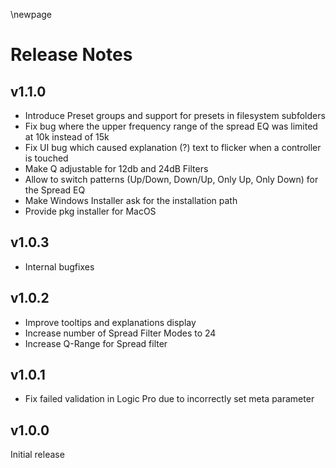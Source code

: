 \newpage

# Release Notes

## v1.1.0

- Introduce Preset groups and support for presets in filesystem subfolders
- Fix bug where the upper frequency range of the spread EQ was limited at 10k instead of 15k
- Fix UI bug which caused explanation (?) text to flicker when a controller is touched
- Make Q adjustable for 12db and 24dB Filters
- Allow to switch patterns (Up/Down, Down/Up, Only Up, Only Down) for the Spread EQ
- Make Windows Installer ask for the installation path 
- Provide pkg installer for MacOS

## v1.0.3
- Internal bugfixes

## v1.0.2
- Improve tooltips and explanations display
- Increase number of Spread Filter Modes to 24
- Increase Q-Range for Spread filter

## v1.0.1
- Fix failed validation in Logic Pro due to incorrectly set meta parameter

## v1.0.0

Initial release
